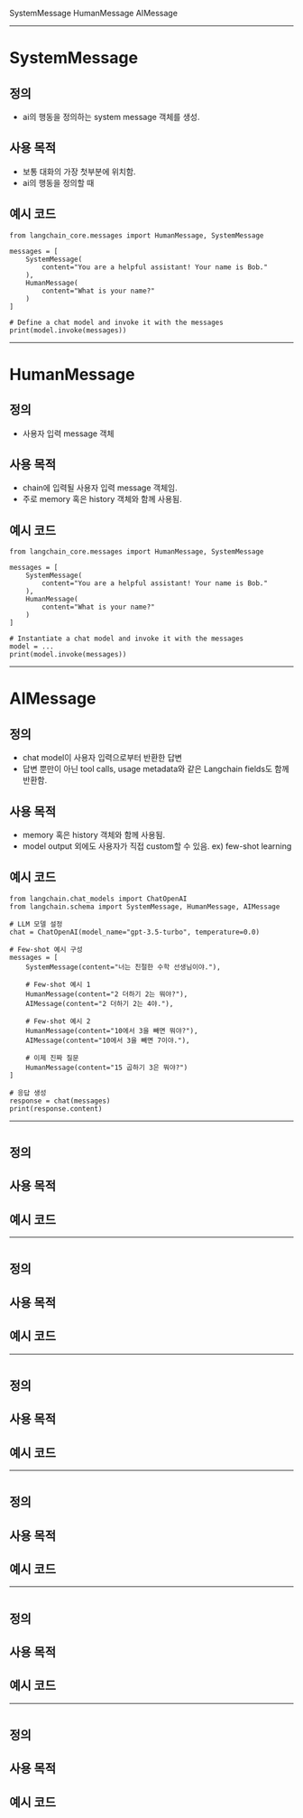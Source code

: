 SystemMessage
HumanMessage
AIMessage

___


# SystemMessage

## 정의
* ai의 행동을 정의하는 system message 객체를 생성.

## 사용 목적
* 보통 대화의 가장 첫부분에 위치함.
* ai의 행동을 정의할 때


## 예시 코드
```
from langchain_core.messages import HumanMessage, SystemMessage

messages = [
    SystemMessage(
        content="You are a helpful assistant! Your name is Bob."
    ),
    HumanMessage(
        content="What is your name?"
    )
]

# Define a chat model and invoke it with the messages
print(model.invoke(messages))
```
___

# HumanMessage

## 정의
* 사용자 입력 message 객체

## 사용 목적
* chain에 입력될 사용자 입력 message 객체임.
* 주로 memory 혹은 history 객체와 함께 사용됨.

## 예시 코드
```
from langchain_core.messages import HumanMessage, SystemMessage

messages = [
    SystemMessage(
        content="You are a helpful assistant! Your name is Bob."
    ),
    HumanMessage(
        content="What is your name?"
    )
]

# Instantiate a chat model and invoke it with the messages
model = ...
print(model.invoke(messages))
```

___

# AIMessage

## 정의
* chat model이 사용자 입력으로부터 반환한 답변
* 답변 뿐만이 아닌 tool calls, usage metadata와 같은 Langchain fields도 함께 반환함.

## 사용 목적
* memory 혹은 history 객체와 함께 사용됨.
* model output 외에도 사용자가 직접 custom할 수 있음. ex) few-shot learning

## 예시 코드
```
from langchain.chat_models import ChatOpenAI
from langchain.schema import SystemMessage, HumanMessage, AIMessage

# LLM 모델 설정
chat = ChatOpenAI(model_name="gpt-3.5-turbo", temperature=0.0)

# Few-shot 예시 구성
messages = [
    SystemMessage(content="너는 친절한 수학 선생님이야."),
    
    # Few-shot 예시 1
    HumanMessage(content="2 더하기 2는 뭐야?"),
    AIMessage(content="2 더하기 2는 4야."),

    # Few-shot 예시 2
    HumanMessage(content="10에서 3을 빼면 뭐야?"),
    AIMessage(content="10에서 3을 빼면 7이야."),

    # 이제 진짜 질문
    HumanMessage(content="15 곱하기 3은 뭐야?")
]

# 응답 생성
response = chat(messages)
print(response.content)
```
___


# 

## 정의

## 사용 목적


## 예시 코드

___


# 

## 정의

## 사용 목적


## 예시 코드

___


# 

## 정의

## 사용 목적


## 예시 코드

___


# 

## 정의

## 사용 목적


## 예시 코드

___


# 

## 정의

## 사용 목적


## 예시 코드

___


# 

## 정의

## 사용 목적


## 예시 코드

